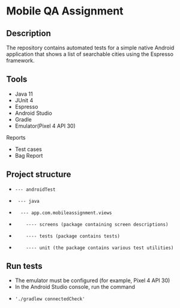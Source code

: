 # Mobile QA Assignment

## Description
The repository contains automated tests for a simple native Android application that shows a list of searchable cities using the Espresso framework. 

## Tools
- Java 11
- JUnit 4
- Espresso
- Android Studio
- Gradle
- Emulator(Pixel 4 API 30)

Reports
- Test cases
- Bag Report

## Project structure
-     --- androidTest  
-      --- java 
-       --- app.com.mobileassignment.views 
-         ---- screens (package containing screen descriptions)
-         ---- tests (package contains tests)
-         ---- unit (the package contains various test utilities)
   
## Run tests
- The emulator must be configured (for example, Pixel 4 API 30)
- In the Android Studio console, run the command 
-     './gradlew connectedCheck'
